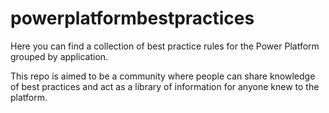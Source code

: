 # powerplatformbestpractices
Here you can find a collection of best practice rules for the Power Platform grouped by application.

This repo is aimed to be a community where people can share knowledge of best practices and act as a library of information for anyone knew to the platform.
